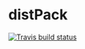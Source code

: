 # distPack

<!-- badges: start -->
  [![Travis build status](https://travis-ci.com/yingtliu/distPack.svg?branch=master)](https://travis-ci.com/yingtliu/distPack)
  <!-- badges: end -->
